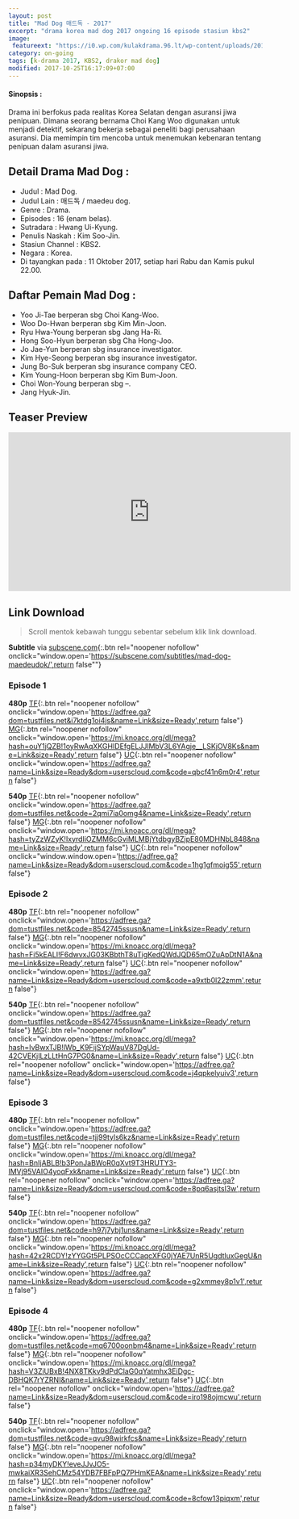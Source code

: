 ```yaml
---
layout: post
title: "Mad Dog 매드독 - 2017"
excerpt: "drama korea mad dog 2017 ongoing 16 episode stasiun kbs2"
image:
 featureext: "https://i0.wp.com/kulakdrama.96.lt/wp-content/uploads/2017/10/maddog-poster1.jpg?resize=600%2C315"
category: on-going
tags: [k-drama 2017, KBS2, drakor mad dog]
modified: 2017-10-25T16:17:09+07:00
---
```

<h4>Sinopsis :</h4>

Drama ini berfokus pada realitas Korea Selatan dengan asuransi jiwa penipuan. Dimana seorang bernama Choi Kang Woo digunakan untuk menjadi detektif, sekarang bekerja sebagai peneliti bagi perusahaan asuransi. Dia memimpin tim mencoba untuk menemukan kebenaran tentang penipuan dalam asuransi jiwa.

## Detail Drama Mad Dog :

- Judul : Mad Dog.
- Judul Lain : 매드독 / maedeu dog.
- Genre : Drama.
- Episodes : 16 (enam belas).
- Sutradara : Hwang Ui-Kyung.
- Penulis Naskah : Kim Soo-Jin.
- Stasiun Channel : KBS2.
- Negara : Korea.
- Di tayangkan pada : 11 Oktober 2017, setiap hari Rabu dan Kamis pukul 22.00.

## Daftar Pemain Mad Dog :

- Yoo Ji-Tae berperan sbg Choi Kang-Woo.
- Woo Do-Hwan berperan sbg Kim Min-Joon.
- Ryu Hwa-Young berperan sbg Jang Ha-Ri.
- Hong Soo-Hyun berperan sbg Cha Hong-Joo.
- Jo Jae-Yun berperan sbg insurance investigator.
- Kim Hye-Seong berperan sbg insurance investigator.
- Jung Bo-Suk berperan sbg insurance company CEO.
- Kim Young-Hoon berperan sbg Kim Bum-Joon.
- Choi Won-Young berperan sbg –.
- Jang Hyuk-Jin.

## Teaser Preview

<iframe src="https://www.youtube.com/embed/A3M0KTAR-bc" width="560" height="315" frameborder="0" allowfullscreen="allowfullscreen"></iframe>

## Link Download

> Scroll mentok kebawah tunggu sebentar sebelum klik link download.

**Subtitle** via [subscene.com](#){:.btn rel="noopener nofollow" onclick="window.open='https://subscene.com/subtitles/mad-dog-maedeudok/',return false""}

### Episode 1
**480p** [TF](#){:.btn rel="noopener nofollow" onclick="window.open='https://adfree.ga?dom=tustfiles.net&i7ktdg1oi4js&name=Link&size=Ready',return false"} [MG](#){:.btn rel="noopener nofollow" onclick="window.open='https://mi.knoacc.org/dl/mega?hash=ouY1jQZB!1oyRwAqXKGHIDEfgELJJlMbV3L6YAgje__LSKjOV8Ks&name=Link&size=Ready',return false"} [UC](#){:.btn rel="noopener nofollow" onclick="window.open='https://adfree.ga?name=Link&size=Ready&dom=userscloud.com&code=qbcf41n6m0r4',return false"}

**540p** [TF](#){:.btn rel="noopener nofollow" onclick="window.open='https://adfree.ga?dom=tustfiles.net&code=2qmi7ia0omg4&name=Link&size=Ready',return false"} [MG](#){:.btn rel="noopener nofollow" onclick="window.open='https://mi.knoacc.org/dl/mega?hash=tyZzWZyK!IxyrdIiOZMM6cGviMLMBjYtdbgyBZjpE80MDHNbL848&name=Link&size=Ready',return false"} [UC](#){:.btn rel="noopener nofollow" onclick="window.window.open='https://adfree.ga?name=Link&size=Ready&dom=userscloud.com&code=1hg1gfmoig55',return false"}

### Episode 2
**480p** [TF](#){:.btn rel="noopener nofollow" onclick="window.open='https://adfree.ga?dom=tustfiles.net&code=8542745ssusn&name=Link&size=Ready',return false"} [MG](#){:.btn rel="noopener nofollow" onclick="window.open='https://mi.knoacc.org/dl/mega?hash=Fi5kEALI!F6dwvxJG03KBbthT8uTigKedQWdJQD65mOZuApDtN1A&name=Link&size=Ready',return false"} [UC](#){:.btn rel="noopener nofollow" onclick="window.open='https://adfree.ga?name=Link&size=Ready&dom=userscloud.com&code=a9xtb0l22zmm',return false"}

**540p** [TF](#){:.btn rel="noopener nofollow" onclick="window.open='https://adfree.ga?dom=tustfiles.net&code=8542745ssusn&name=Link&size=Ready',return false"} [MG](#){:.btn rel="noopener nofollow" onclick="window.open='https://mi.knoacc.org/dl/mega?hash=IvBwxTJB!lWb_K9FijSYpWauV87DgUd-42CVEKjILzLLtHnG7PG0&name=Link&size=Ready',return false"} [UC](#){:.btn rel="noopener nofollow" onclick="window.open='https://adfree.ga?name=Link&size=Ready&dom=userscloud.com&code=j4qpkelyuiv3',return false"}
### Episode 3
**480p** [TF](#){:.btn rel="noopener nofollow" onclick="window.open='https://adfree.ga?dom=tustfiles.net&code=tjj99tyls6kz&name=Link&size=Ready',return false"} [MG](#){:.btn rel="noopener nofollow" onclick="window.open='https://mi.knoacc.org/dl/mega?hash=BnIjABLB!b3PonJaBWoR0qXvt9T3HRUTY3-lMVj95VAIO4yoqFxk&name=Link&size=Ready',return false"} [UC](#){:.btn rel="noopener nofollow" onclick="window.open='https://adfree.ga?name=Link&size=Ready&dom=userscloud.com&code=8pq6asjtsl3w',return false"}

**540p** [TF](#){:.btn rel="noopener nofollow" onclick="window.open='https://adfree.ga?dom=tustfiles.net&code=h97j7ybj1uns&name=Link&size=Ready',return false"} [MG](#){:.btn rel="noopener nofollow" onclick="window.open='https://mi.knoacc.org/dl/mega?hash=42x2RCDY!zYYGGt5PLPSOcCCCaqcXFG0jYAE7UnR5UgdtluxGegU&name=Link&size=Ready',return false"} [UC](#){:.btn rel="noopener nofollow" onclick="window.open='https://adfree.ga?name=Link&size=Ready&dom=userscloud.com&code=g2xmmey8p1v1',return false"}
### Episode 4
**480p** [TF](#){:.btn rel="noopener nofollow" onclick="window.open='https://adfree.ga?dom=tustfiles.net&code=mq6700oonbm4&name=Link&size=Ready',return false"} [MG](#){:.btn rel="noopener nofollow" onclick="window.open='https://mi.knoacc.org/dl/mega?hash=V3ZiUBxB!4NX8TKkv9dPdClaG0qYatmhx3EiDgc-DBHQK7rYZRNI&name=Link&size=Ready',return false"} [UC](#){:.btn rel="noopener nofollow" onclick="window.open='https://adfree.ga?name=Link&size=Ready&dom=userscloud.com&code=iro198ojmcwu',return false"}

**540p** [TF](#){:.btn rel="noopener nofollow" onclick="window.open='https://adfree.ga?dom=tustfiles.net&code=qvu98wirkfcs&name=Link&size=Ready',return false"} [MG](#){:.btn rel="noopener nofollow" onclick="window.open='https://mi.knoacc.org/dl/mega?hash=p34myDKY!eveJJvJO5-mwkaiXR3SehCMz54YDB7FBFpPQ7PHmKEA&name=Link&size=Ready',return false"} [UC](#){:.btn rel="noopener nofollow" onclick="window.open='https://adfree.ga?name=Link&size=Ready&dom=userscloud.com&code=8cfow13piqxm',return false"}
